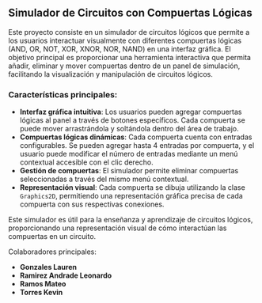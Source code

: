 ## Simulador de Circuitos con Compuertas Lógicas

Este proyecto consiste en un simulador de circuitos lógicos que permite a los usuarios interactuar visualmente con diferentes compuertas lógicas (AND, OR, NOT, XOR, XNOR, NOR, NAND) en una interfaz gráfica. 
El objetivo principal es proporcionar una herramienta interactiva que permita añadir, eliminar y mover compuertas dentro de un panel de simulación, facilitando la visualización y manipulación de circuitos lógicos.

### Características principales:
- **Interfaz gráfica intuitiva**: Los usuarios pueden agregar compuertas lógicas al panel a través de botones específicos. Cada compuerta se puede mover arrastrándola y soltándola dentro del área de trabajo.
- **Compuertas lógicas dinámicas**: Cada compuerta cuenta con entradas configurables. Se pueden agregar hasta 4 entradas por compuerta, y el usuario puede modificar el número de entradas mediante un menú contextual accesible con el clic derecho.
- **Gestión de compuertas**: El simulador permite eliminar compuertas seleccionadas a través del mismo menú contextual.
- **Representación visual**: Cada compuerta se dibuja utilizando la clase `Graphics2D`, permitiendo una representación gráfica precisa de cada compuerta con sus respectivas conexiones.

Este simulador es útil para la enseñanza y aprendizaje de circuitos lógicos, proporcionando una representación visual de cómo interactúan las compuertas en un circuito.

Colaboradores principales:
- **Gonzales Lauren**
- **Ramirez Andrade Leonardo**
- **Ramos Mateo**
- **Torres Kevin**





